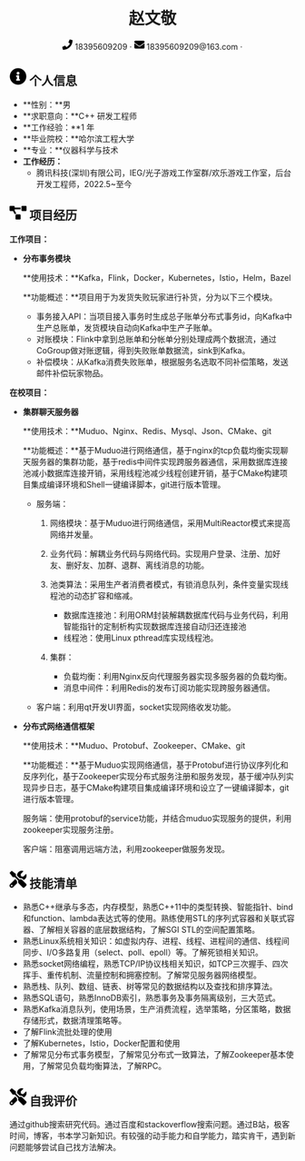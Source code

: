  <center>
     <h1>赵文敬</h1>
     <div>
         <span>
             <img src="assets/phone-solid.svg" width="18px">
             18395609209
         </span>
         ·
         <span>
             <img src="assets/envelope-solid.svg" width="18px">
             18395609209@163.com
         </span>
         ·
     </div>
 </center>


 ## <img src="assets/info-circle-solid.svg" width="30px"> 个人信息 

 - **性别：**男
 - **求职意向：**C++ 研发工程师
 - **工作经验：**1 年
 - **毕业院校：**哈尔滨工程大学
 - **专业：**仪器科学与技术
 - **工作经历：**
   - 腾讯科技(深圳)有限公司，IEG/光子游戏工作室群/欢乐游戏工作室，后台开发工程师，2022.5~至今

## <img src="assets/project-diagram-solid.svg" width="30px"> 项目经历

**工作项目：**

- **分布事务模块**

  **使用技术：**Kafka，Flink，Docker，Kubernetes，Istio，Helm，Bazel

  **功能概述：**项目用于为发货失败玩家进行补货，分为以下三个模块。
  
  - 事务接入API：当项目接入事务时生成总子账单分布式事务id，向Kafka中生产总账单，发货模块自动向Kafka中生产子账单。
  - 对账模块：Flink中拿到总账单和分帐单分别处理成两个数据流，通过CoGroup做对账逻辑，得到失败账单数据流，sink到Kafka。
  - 补偿模块：从Kafka消费失败账单，根据服务名选取不同补偿策略，发送邮件补偿玩家物品。

**在校项目：**

- **集群聊天服务器**

  **使用技术：**Muduo、Nginx、Redis、Mysql、Json、CMake、git

  **功能概述：**基于Muduo进行网络通信，基于nginx的tcp负载均衡实现聊天服务器的集群功能，基于redis中间件实现跨服务器通信，采用数据库连接池减小数据库连接开销，采用线程池减少线程创建开销，基于CMake构建项目集成编译环境和Shell一键编译脚本，git进行版本管理。

  - 服务端：

    1. 网络模块：基于Muduo进行网络通信，采用MultiReactor模式来提高网络并发量。

    2. 业务代码：解耦业务代码与网络代码。实现用户登录、注册、加好友、删好友、加群、退群、离线消息的功能。

    3. 池类算法：采用生产者消费者模式，有锁消息队列，条件变量实现线程池的动态扩容和缩减。
       - 数据库连接池：利用ORM封装解耦数据库代码与业务代码，利用智能指针的定制析构实现数据库连接自动归还连接池
       - 线程池：使用Linux pthread库实现线程池。
    4. 集群：
       - 负载均衡：利用Nginx反向代理服务器实现多服务器的负载均衡。
       - 消息中间件：利用Redis的发布订阅功能实现跨服务器通信。 

  - 客户端：利用qt开发UI界面，socket实现网络收发功能。 

- **分布式网络通信框架**

  **使用技术：**Muduo、Protobuf、Zookeeper、CMake、git

  **功能概述：**基于Muduo实现网络通信，基于Protobuf进行协议序列化和反序列化，基于Zookeeper实现分布式服务注册和服务发现，基于缓冲队列实现异步日志，基于CMake构建项目集成编译环境和设立了一键编译脚本，git进行版本管理。

  服务端：使用protobuf的service功能，并结合muduo实现服务的提供，利用zookeeper实现服务注册。

  客户端：阻塞调用远端方法，利用zookeeper做服务发现。

## <img src="assets/tools-solid.svg" width="30px"> 技能清单

- 熟悉C++继承与多态，内存模型，熟悉C++11中的类型转换、智能指针、bind和function、lambda表达式等的使用。熟练使用STL的序列式容器和关联式容器、了解相关容器的底层数据结构，了解SGI STL的空间配置策略。
- 熟悉Linux系统相关知识：如虚拟内存、进程、线程、进程间的通信、线程间同步、I/O多路复用（select、poll、epoll）等。了解死锁相关知识。
- 熟悉socket网络编程，熟悉TCP/IP协议栈相关知识，如TCP三次握手、四次挥手、重传机制、流量控制和拥塞控制。了解常见服务器网络模型。
- 熟悉栈、队列、数组、链表、树等常见的数据结构以及查找和排序算法。
- 熟悉SQL语句，熟悉InnoDB索引，熟悉事务及事务隔离级别，三大范式。
- 熟悉Kafka消息队列，使用场景，生产消费流程，选举策略，分区策略，数据存储形式，数据清理策略等。
- 了解Flink流批处理的使用
- 了解Kubernetes，Istio，Docker配置和使用
- 了解常见分布式事务模型，了解常见分布式一致算法，了解Zookeeper基本使用，了解常见负载均衡算法，了解RPC。

## <img src="assets/tools-solid.svg" width="30px"> 自我评价

通过github搜索研究代码。通过百度和stackoverflow搜索问题。通过B站，极客时间，博客，书本学习新知识。有较强的动手能力和自学能力，踏实肯干，遇到新问题能够尝试自己找方法解决。
